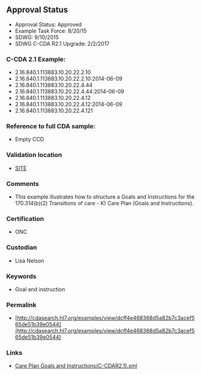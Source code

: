 ## Approval Status

* Approval Status: Approved
* Example Task Force: 8/20/15
* SDWG: 9/10/2015
* SDWG C-CDA R2.1 Upgrade: 2/2/2017

### C-CDA 2.1 Example:
* 2.16.840.1.113883.10.20.22.2.10
* 2.16.840.1.113883.10.20.22.2.10:2014-06-09
* 2.16.840.1.113883.10.20.22.4.44
* 2.16.840.1.113883.10.20.22.4.44:2014-06-09
* 2.16.840.1.113883.10.20.22.4.12
* 2.16.840.1.113883.10.20.22.4.12:2014-06-09
* 2.16.840.1.113883.10.20.22.4.121

### Reference to full CDA sample:
* Empty CCD

### Validation location

* [SITE](https://site.healthit.gov/sandbox-ccda/ccda-validator)

### Comments

* This example illustrates how to structure a Goals and Instructions for the 170.314(b)(2) Transitions of care - K) Care Plan (Goals and Instructions).

### Certification

* ONC

### Custodian

* Lisa Nelson

### Keywords

* Goal and instruction


### Permalink

* [http://cdasearch.hl7.org/examples/view/dcff4e468368d5a82b7c3acef565de51b39e0544](http://cdasearch.hl7.org/examples/view/dcff4e468368d5a82b7c3acef565de51b39e0544)

### Links

* [Care Plan Goals and Instructions(C-CDAR2.1).xml](https://github.com/HL7/C-CDA-Examples/tree/master/Plan%20of%20Treatment/Care%20Plan%20Goals%20and%20Instructions/Care%20Plan%20Goals%20and%20Instructions%28C-CDAR2.1%29.xml)
